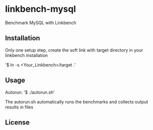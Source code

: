 # linkbench-mysql

Benchmark MySQL with Linkbench

## Installation
Only one setup step, create the soft link with target directory in your linkbench installation

'$ ln -s <Your_Linkbench>/target .'

## Usage
Autorun:
'$ ./autorun.sh'

The autorun.sh automatically runs the benchmarks and collects output results in files

## License
